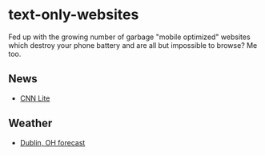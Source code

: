# text-only-websites
Fed up with the growing number of garbage "mobile optimized" websites which destroy your phone battery and are all but impossible to browse? Me too.

## News

* [CNN Lite](http://lite.cnn.io/en)

## Weather

* [Dublin, OH forecast](https://forecast.weather.gov/MapClick.php?lat=40.11&lon=-83.13&unit=0&lg=english&FcstType=text&TextType=1)
